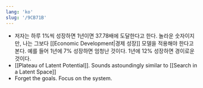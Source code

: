 ```yaml
---
lang: 'ko'
slug: '/9CB71B'
---
```


- 저자는 하루 1%씩 성장하면 1년이면 37.78배에 도달한다고 한다. 놀라운 숫자이지만, 나는 그보다 [[Economic Development|경제 성장]] 모델을 적용해야 한다고 본다. 예를 들어 1년에 7% 성장하면 엄청난 것이다. 1년에 12% 성장하면 경이로운 것이다.
- [[Plateau of Latent Potential]]. Sounds astoundingly similar to [[Search in a Latent Space]]
- Forget the goals. Focus on the system.
